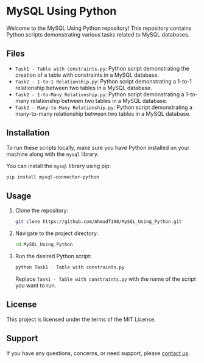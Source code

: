 # MySQL Using Python

Welcome to the MySQL Using Python repository! This repository contains Python scripts demonstrating various tasks related to MySQL databases.

## Files

- `Task1 - Table with constraints.py`: Python script demonstrating the creation of a table with constraints in a MySQL database.
- `Task2 - 1-to-1 Relationship.py`: Python script demonstrating a 1-to-1 relationship between two tables in a MySQL database.
- `Task2 - 1-to-Many Relationship.py`: Python script demonstrating a 1-to-many relationship between two tables in a MySQL database.
- `Task2 - Many-to-Many Relationship.py`: Python script demonstrating a many-to-many relationship between two tables in a MySQL database.

## Installation

To run these scripts locally, make sure you have Python installed on your machine along with the `mysql` library.

You can install the `mysql` library using pip:

```bash
pip install mysql-connector-python
```

## Usage

1. Clone the repository:

   ```bash
   git clone https://github.com/AhmadT198/MySQL_Using_Python.git
   ```

2. Navigate to the project directory:

   ```bash
   cd MySQL_Using_Python
   ```

3. Run the desired Python script:

   ```bash
   python Task1 - Table with constraints.py
   ```

   Replace `Task1 - Table with constraints.py` with the name of the script you want to run.

## License

This project is licensed under the terms of the MIT License.

## Support

If you have any questions, concerns, or need support, please [contact us](mailto:a.t1982001@gmail.com).
